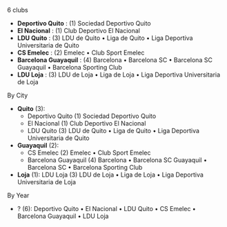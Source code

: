 6 clubs

- **Deportivo Quito** : (1) Sociedad Deportivo Quito
- **El Nacional** : (1) Club Deportivo El Nacional
- **LDU Quito** : (3) LDU de Quito • Liga de Quito • Liga Deportiva Universitaria de Quito
- **CS Emelec** : (2) Emelec • Club Sport Emelec
- **Barcelona Guayaquil** : (4) Barcelona • Barcelona SC • Barcelona SC Guayaquil • Barcelona Sporting Club
- **LDU Loja** : (3) LDU de Loja • Liga de Loja • Liga Deportiva Universitaria de Loja




By City

- **Quito** (3): 
  - Deportivo Quito  (1) Sociedad Deportivo Quito
  - El Nacional  (1) Club Deportivo El Nacional
  - LDU Quito  (3) LDU de Quito • Liga de Quito • Liga Deportiva Universitaria de Quito
- **Guayaquil** (2): 
  - CS Emelec  (2) Emelec • Club Sport Emelec
  - Barcelona Guayaquil  (4) Barcelona • Barcelona SC Guayaquil • Barcelona SC • Barcelona Sporting Club
- **Loja** (1): LDU Loja  (3) LDU de Loja • Liga de Loja • Liga Deportiva Universitaria de Loja




By Year

- ? (6):   Deportivo Quito • El Nacional • LDU Quito • CS Emelec • Barcelona Guayaquil • LDU Loja


